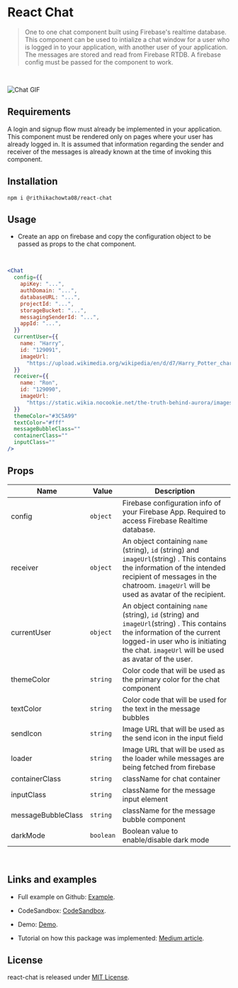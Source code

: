 # React Chat

> One to one chat component built using Firebase's realtime database. This component can be used to intialize a chat window for a user who is logged in to your application, with another user of your application. The messages are stored and read from Firebase RTDB. A firebase config must be passed for the component to work.

<br/>

![Chat GIF](https://i.imgur.com/VrV3unZ.gif)

## Requirements

A login and signup flow must already be implemented in your application. This component must be rendered only on pages where your user has already logged in. It is assumed that information regarding the sender and receiver of the messages is already known at the time of invoking this component.

## Installation

`npm i @rithikachowta08/react-chat`

## Usage

- Create an app on firebase and copy the configuration object to be passed as props to the chat component.

<br/>

```jsx harmony
<Chat
  config={{
    apiKey: "...",
    authDomain: "...",
    databaseURL: "...",
    projectId: "...",
    storageBucket: "...",
    messagingSenderId: "...",
    appId: "...",
  }}
  currentUser={{
    name: "Harry",
    id: "129091",
    imageUrl:
      "https://upload.wikimedia.org/wikipedia/en/d/d7/Harry_Potter_character_poster.jpg",
  }}
  receiver={{
    name: "Ron",
    id: "129090",
    imageUrl:
      "https://static.wikia.nocookie.net/the-truth-behind-aurora/images/8/85/Ron_Weasley.jpg",
  }}
  themeColor="#3C5A99"
  textColor="#fff"
  messageBubbleClass=""
  containerClass=""
  inputClass=""
/>
```

## Props

| Name                                     | Value                        | Description                                                                                                                                                                                                           |
| ---------------------------------------- | ---------------------------- | --------------------------------------------------------------------------------------------------------------------------------------------------------------------------------------------------------------------- |
| config                                | `object`                     | Firebase configuration info of your Firebase App. Required to access Firebase Realtime database.                                                                                    |
| receiver                                     | `object`| An object containing `name` (string), `id` (string) and `imageUrl`(string) . This contains the information of the intended recipient of messages in the chatroom. `imageUrl` will be used as avatar of the recipient.                                                                                                                          |
| currentUser                                | `object`| An object containing `name` (string), `id` (string) and `imageUrl`(string) . This contains the information of the current logged-in user who is initiating the chat. `imageUrl` will be used as avatar of the user.
| themeColor                                | `string`                    | Color code that will be used as the primary color for the chat component
| textColor                                | `string`                    | Color code that will be used for the text in the message bubbles
| sendIcon                                | `string`                    | Image URL that will be used as the send icon in the input field
| loader                                | `string`                    | Image URL that will be used as the loader while messages are being fetched from firebase
| containerClass                                | `string`                    | className for chat container
| inputClass                                | `string`                    | className for the message input element
| messageBubbleClass                                | `string`                    | className for the message bubble component
| darkMode                                | `boolean`                    | Boolean value to enable/disable dark mode

<br/>

## Links and examples

- Full example on Github: [Example](https://github.com/rithikachowta08/react-chat/tree/main/example).

- CodeSandbox: [CodeSandbox](https://codesandbox.io/p/devbox/qwymgy).

- Demo: [Demo](https://qwymgy-5173.csb.app/).

- Tutorial on how this package was implemented: [Medium article](https://medium.com/@rithikachowta/building-a-real-time-chat-application-with-react-firebase-and-redux-saga-9cbbdbc34720?postPublishedType=initial).

## License

react-chat is released under [MIT License](https://opensource.org/licenses/MIT).

